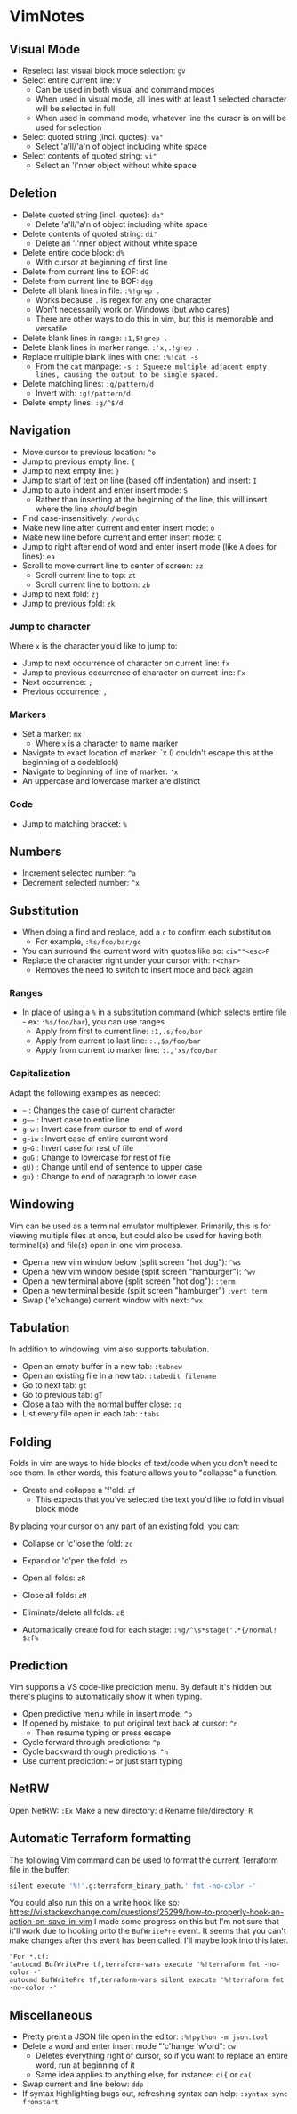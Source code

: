 # VimNotes
## Visual Mode
- Reselect last visual block mode selection: `gv`
- Select entire current line: `V`
  - Can be used in both visual and command modes
  - When used in visual mode, all lines with at least 1 selected character will be selected in full
  - When used in command mode, whatever line the cursor is on will be used for selection
- Select quoted string (incl. quotes): `va"`
  - Select 'a'll/'a'n of object including white space
- Select contents of quoted string: `vi"`
  - Select an 'i'nner object without white space

## Deletion
- Delete quoted string (incl. quotes): `da"`
  - Delete 'a'll/'a'n of object including white space
- Delete contents of quoted string: `di"`
  - Delete an 'i'nner object without white space
- Delete entire code block: `d%`
  - With cursor at beginning of first line
- Delete from current line to EOF: `dG`
- Delete from current line to BOF: `dgg`
- Delete all blank lines in file: `:%!grep .`
  - Works because `.` is regex for any one character
  - Won't necessarily work on Windows (but who cares)
  - There are other ways to do this in vim, but this is memorable and versatile
- Delete blank lines in range: `:1,5!grep .`
- Delete blank lines in marker range: `:'x,.!grep .`
- Replace multiple blank lines with one: `:%!cat -s`
  - From the `cat` manpage: `-s : Squeeze multiple adjacent empty lines, causing the output to be single spaced.`
- Delete matching lines: `:g/pattern/d`
  - Invert with: `:g!/pattern/d`
- Delete empty lines: `:g/^$/d`

## Navigation
- Move cursor to previous location: `^o`
- Jump to previous empty line: `{`
- Jump to next empty line: `}`
- Jump to start of text on line (based off indentation) and insert: `I`
- Jump to auto indent and enter insert mode: `S`
  - Rather than inserting at the beginning of the line, this will insert where the line *should* begin
- Find case-insensitively: `/word\c`
- Make new line after current and enter insert mode: `o`
- Make new line before current and enter insert mode: `O`
- Jump to right after end of word and enter insert mode (like `A` does for lines): `ea`
- Scroll to move current line to center of screen: `zz`
  - Scroll current line to top: `zt`
  - Scroll current line to bottom: `zb`
- Jump to next fold: `zj`
- Jump to previous fold: `zk`

### Jump to character
Where `x` is the character you'd like to jump to:
- Jump to next occurrence of character on current line: `fx`
- Jump to previous occurrence of character on current line: `Fx`
- Next occurrence: `;`
- Previous occurrence: `,`

### Markers
- Set a marker: `mx`
  - Where `x` is a character to name marker
- Navigate to exact location of marker: \`x (I couldn't escape this at the beginning of a codeblock)
- Navigate to beginning of line of marker: `'x`
- An uppercase and lowercase marker are distinct

### Code
- Jump to matching bracket: `%`

## Numbers
- Increment selected number: `^a`
- Decrement selected number: `^x`

## Substitution
- When doing a find and replace, add a `c` to confirm each substitution
  - For example, `:%s/foo/bar/gc`
- You can surround the current word with quotes like so: `ciw""<esc>P`
- Replace the character right under your cursor with: `r<char>`
  - Removes the need to switch to insert mode and back again

### Ranges
- In place of using a `%` in a substitution command (which selects entire file - ex: `:%s/foo/bar`), you can use ranges
  - Apply from first to current line: `:1,.s/foo/bar`
  - Apply from current to last line: `:.,$s/foo/bar`
  - Apply from current to marker line: `:.,'xs/foo/bar`

### Capitalization
Adapt the following examples as needed:
- `~`    : Changes the case of current character
- `g~~`  : Invert case to entire line
- `g~w`  : Invert case from cursor to end of word
- `g~iw` : Invert case of entire current word
- `g~G`  : Invert case for rest of file
- `guG`  : Change to lowercase for rest of file
- `gU)`  : Change until end of sentence to upper case
- `gu}`  : Change to end of paragraph to lower case

## Windowing
Vim can be used as a terminal emulator multiplexer. Primarily, this is for viewing multiple files at once,
but could also be used for having both terminal(s) and file(s) open in one vim process.
- Open a new vim window below (split screen "hot dog"): `^ws`
- Open a new vim window beside (split screen "hamburger"): `^wv`
- Open a new terminal above (split screen "hot dog"): `:term`
- Open a new terminal beside (split screen "hamburger") `:vert term`
- Swap ('e'xchange) current window with next: `^wx`

## Tabulation
In addition to windowing, vim also supports tabulation.
- Open an empty buffer in a new tab: `:tabnew`
- Open an existing file in a new tab: `:tabedit filename`
- Go to next tab: `gt`
- Go to previous tab: `gT`
- Close a tab with the normal buffer close: `:q`
- List every file open in each tab: `:tabs`

## Folding
Folds in vim are ways to hide blocks of text/code when you don't need to see them.
In other words, this feature allows you to "collapse" a function.
- Create and collapse a 'f'old: `zf`
  - This expects that you've selected the text you'd like to fold in visual block mode

By placing your cursor on any part of an existing fold, you can:
- Collapse or 'c'lose the fold: `zc`
- Expand or 'o'pen the fold: `zo`

- Open all folds: `zR`
- Close all folds: `zM`
- Eliminate/delete all folds: `zE`

- Automatically create fold for each stage: `:%g/^\s*stage('.*{/normal! $zf%`

## Prediction
Vim supports a VS code-like prediction menu. By default it's hidden but there's plugins to automatically show it when typing.
- Open predictive menu while in insert mode: `^p`
- If opened by mistake, to put original text back at cursor: `^n`
  - Then resume typing or press escape
- Cycle forward through predictions: `^p`
- Cycle backward through predictions: `^n`
- Use current prediction: `↩` or just start typing

## NetRW
Open NetRW: `:Ex`
Make a new directory: `d`
Rename file/directory: `R`

## Automatic Terraform formatting
The following Vim command can be used to format the current Terraform file in the buffer:
```bash
silent execute '%!'.g:terraform_binary_path.' fmt -no-color -'
```
You could also run this on a write hook like so:
https://vi.stackexchange.com/questions/25299/how-to-properly-hook-an-action-on-save-in-vim
I made some progress on this but I'm not sure that it'll work due to hooking onto the `BufWritePre` event. It seems that you can't make changes after this event has been called. I'll maybe look into this later.
```vim
"For *.tf:
"autocmd BufWritePre tf,terraform-vars execute '%!terraform fmt -no-color -'
autocmd BufWritePre tf,terraform-vars silent execute '%!terraform fmt -no-color -'
```

## Miscellaneous
- Pretty prent a JSON file open in the editor: `:%!python -m json.tool`
- Delete a word and enter insert mode "'c'hange 'w'ord": `cw`
  - Deletes everything right of cursor, so if you want to replace an entire word, run at beginning of it
  - Same idea applies to anything else, for instance: `ci{` or `ca(`
- Swap current and line below: `ddp`
- If syntax highlighting bugs out, refreshing syntax can help: `:syntax sync fromstart`
